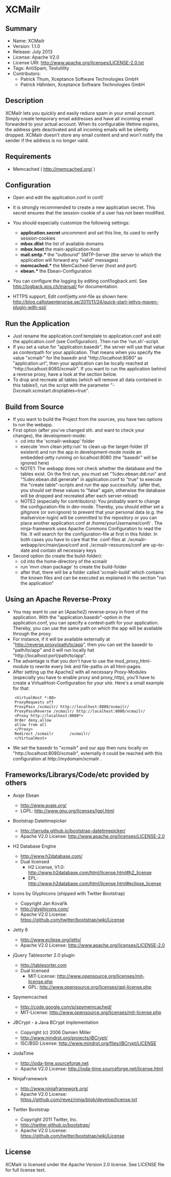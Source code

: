 XCMailr
=======
Summary
------
 * Name: XCMailr
 * Version: 1.1.0
 * Release: July 2013
 * License: Apache V2.0
 * License URI: http://www.apache.org/licenses/LICENSE-2.0.txt
 * Tags: AntiSpam, Testutility
 * Contributors:
    * Patrick Thum, Xceptance Software Technologies GmbH
    * Patrick Hähnlein, Xceptance Software Technologies GmbH

Description
------------
 XCMailr lets you quickly and easily reduce spam in your email account. Simply create temporary email addresses and have all incoming email forwarded to your actual account. When its configurable lifetime expires, the address gets deactivated and all incoming emails will be silently dropped. XCMailr doesn't store any email content and and won't notify the sender if the address is no longer valid. 

Requirements
-------------
 * Memcached ( http://memcached.org/ )


Configuration
--------------
 * Open and edit the application.conf in conf/ 
 * It is strongly recommended to create a new application secret. This secret ensures that the session-cookie of a user has not been modified. 
 * You should especially customize the following settings:
    * **application.secret** uncomment and set this line, its used to verify session-cookies
    * **mbox.dlist** the list of available domains
    * **mbox.host** the main-application-host 
    * **mail.smtp.&#42;** the "outbound" SMTP-Server (the server to which the application will forward any "valid" messages)
    * **memcached.&#42;** the MemCached-Server (host and port)
    * **ebean.&#42;** the Ebean-Configuration

 * You can configure the logging by editing conf/logback.xml. See http://logback.qos.ch/manual/ for documentation.
 * HTTPS support, Edit conf/jetty.xml-file as shown here: http://blog.callistaenterprise.se/2011/11/24/quick-start-jettys-maven-plugin-with-ssl/

Run the Application
-------------------
 * Just rename the application.conf.template to application.conf and edit the application.conf (see Configuration). Then run the 'run.sh'-script.
 * If you set a value for "application.basedir", the server will use that value as contextpath for your application. That means when you specify the value "xcmailr" for the basedir and "http://localhost:8080" as "application.url", then your application can be locally reached at "http://localhost:8080/xcmailr". If you want to run the application behind a reverse proxy, have a look at the section below.
 * To drop and recreate all tables (which will remove all data contained in this tables!), run the script with the parameter "-Dxcmailr.xcmstart.droptables=true".

Build from Source
-----------------
 * If you want to build the Project from the sources, you have two options to run the webapp.
 * First option (after you've changed sth. and want to check your changes), the development-mode:
    * cd into the 'xcmailr-webapp' folder
    * execute 'mvn clean jetty:run' to clean up the target-folder (if existent) and run the app in development-mode inside an embedded-jetty running on localhost:8080 (the "basedir" will be ignored here)
    * NOTE1: The webapp does not check whether the database and the tables exist. On the first run, you must set "%dev.ebean.ddl.run" and "%dev.ebean.ddl.generate" in application.conf to "true" to execute the "create table"-scripts and run the app successfully. (after that, you should set these values to "false" again, otherwise the database will be dropped and recreated after each server-reload)
    * NOTE2 (especially for contributors): You probably want to change the configuration-file in dev-mode. Thereby, you should either set a gitignore (or svn:ignore) to prevent that your personal data (e.g. the mailservice-login) will be committed to the repository or you can place another application.conf at /home/yourUsername/conf/ . The ninja-framework uses Apache Commons Configuration to read the file. It will search for the configuration-file at first in this folder. In both cases you have to care that the .conf-files at ./xcmailr-webapp/src/main/java/conf and ./xcmailr-resources/conf are up-to-date and contain all necessary keys
 * Second option (to create the build-folder):
    * cd into the home-directory of the xcmailr
    * run 'mvn clean package' to create the build-folder
    * after that, there will be a folder called 'xcmailr-build' which contains the known files and can be executed as explained in the section "run the application"

Using an Apache Reverse-Proxy
-----------------------------
 * You may want to use an (Apache2) reverse-proxy in front of the application. With the "application.basedir"-option in the application.conf, you can specify a context-path for your application. Thereby, you can use the same path on which the app will be available through the proxy. 
 * For instance, if it will be available externally at "http://reverse.proxy/path/to/app", then you can set the basedir to "path/to/app" and it will run locally hat "http://localhost:port/path/to/app".
 * The advantage is that you don't have to use the mod_proxy_html-module to rewrite every link and file-paths on all html-pages.
 * After setting up the Apache2 with all necessary Proxy-Modules (especially you have to enable proxy and proxy_http), you'll have to create a VirtualHost-Configuration for your site. Here's a small example for that:

```
    <VirtualHost *:80>  
    ProxyRequests off  
    ProxyPass /xcmailr/ http://localhost:8080/xcmailr/  
    ProxyPassReverse /xcmailr/ http://localhost:8080/xcmailr/  
    <Proxy http://localhost:8080*>  
    Order deny,allow  
    allow from all  
    </Proxy>  
    Redirect /xcmailr       /xcmailr/  
    </VirtualHost>  
```

 * We set the basedir to "xcmailr" and our app then runs locally on "http://localhost:8080/xcmailr", externally it could be reached with this configuration at http://mydomain/xcmailr . 


Frameworks/Librarys/Code/etc provided by others
----------------------------------------------------------
 * Avaje Ebean 
    * http://www.avaje.org/
    * LGPL: http://www.gnu.org/licenses/lgpl.html

 * Bootstrap Datetimepicker
    * http://tarruda.github.io/bootstrap-datetimepicker/
    * Apache V2.0 License: http://www.apache.org/licenses/LICENSE-2.0

 * H2 Database Engine
    * http://www.h2database.com/
    * Dual licensed
         * H2 License, V1.0: http://www.h2database.com/html/license.html#h2_license
         * EPL: http://www.h2database.com/html/license.html#eclipse_license

 * Icons by Glyphicons (shipped with Twitter Bootstrap)
    * Copyright Jan Kovařík
    * http://glyphicons.com/
    * Apache V2.0 License: https://github.com/twitter/bootstrap/wiki/License

 * Jetty 6
    * http://www.eclipse.org/jetty/
    * Apache V2.0 License: http://www.apache.org/licenses/LICENSE-2.0
  	
 * jQuery Tablesorter 2.0 plugin
    * http://tablesorter.com
    * Dual licensed 
         * MIT-License: http://www.opensource.org/licenses/mit-license.php
         * GPL: http://www.opensource.org/licenses/gpl-license.php

 * Spymemcached
    * http://code.google.com/p/spymemcached/
    * MIT-License: http://www.opensource.org/licenses/mit-license.php

 * JBCrypt - a Java BCrypt implementation 
    * Copyright (c) 2006 Damien Miller
    * http://www.mindrot.org/projects/jBCrypt/
    * ISC/BSD License: http://www.mindrot.org/files/jBCrypt/LICENSE

 * JodaTime
    * http://joda-time.sourceforge.net
    * Apache V2.0 License: http://joda-time.sourceforge.net/license.html

 * NinjaFramework
    * http://www.ninjaframework.org/
    * Apache V2.0 License: https://github.com/reyez/ninja/blob/develop/license.txt

 * Twitter Bootstrap
    * Copyright 2011 Twitter, Inc.
    * http://twitter.github.io/bootstrap/
    * Apache V2.0 License: https://github.com/twitter/bootstrap/wiki/License


License
-------
XCMailr is licensed under the Apache Version 2.0 license.
See LICENSE file for full license text.
